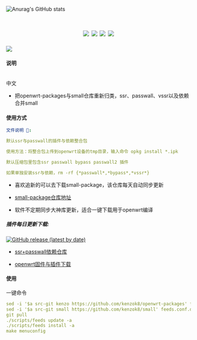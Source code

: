 ![Anurag's GitHub stats](https://github-readme-stats.vercel.app/api?username=kenzok8&show_icons=true&theme=radical)
<div align="center">
<h1 align="center"openwrt-packages</h1>
<img src="https://img.shields.io/github/issues/kenzok8/openwrt-packages?color=green">
<img src="https://img.shields.io/github/stars/kenzok8/openwrt-packages?color=yellow">
<img src="https://img.shields.io/github/forks/kenzok8/openwrt-packages?color=orange">
<img src="https://img.shields.io/github/languages/code-size/kenzok8/openwrt-packages?color=blueviolet">
</div>

<img src="https://v2.jinrishici.com/one.svg?font-size=24&spacing=2&color=Black">

#### 说明 

<br>中文

* 把openwrt-packages与small仓库重新归类，ssr、passwall、vssr以及依赖合并small

#### 使用方式
```yaml
文件说明 🎈:

默认ssr与passwall的插件与依赖整合包

使用方法：将整合包上传到openwrt设备的tmp目录，输入命令 opkg install *.ipk

默认压缩包里包含ssr passwall bypass passwall2 插件

如果单独安装ssr与依赖，rm -rf {*passwall*,*bypass*,*vssr*}
```

* 喜欢追新的可以去下载small-package，该仓库每天自动同步更新

* [small-package仓库地址](https://github.com/kenzok8/small-package) 

* 软件不定期同步大神库更新，适合一键下载用于openwrt编译


##### 插件每日更新下载:
[![GitHub release (latest by date)](https://img.shields.io/github/v/release/kenzok8/small?style=for-the-badge&label=插件下载)](https://github.com/kenzok8/small/releases/latest)

+ [ssr+passwall依赖仓库](https://github.com/kenzok8/small)

+ [openwrt固件与插件下载](https://op.dllkids.xyz/)

#### 使用
一键命令
```yaml
sed -i '$a src-git kenzo https://github.com/kenzok8/openwrt-packages' feeds.conf.default
sed -i '$a src-git small https://github.com/kenzok8/small' feeds.conf.default
git pull
./scripts/feeds update -a
./scripts/feeds install -a
make menuconfig
```


